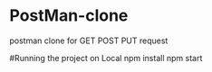 # PostMan-clone
postman clone for GET POST PUT request

#Running the project on Local
npm install
npm start

